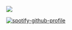 ![](https://komarev.com/ghpvc/?username=brocedes)

[![spotify-github-profile](https://spotify-github-profile.kittinanx.com/api/view?uid=47qhgi96k87za7vclctgjdr3i&cover_image=true&theme=novatorem&show_offline=true&background_color=121212&interchange=false&bar_color=a92323&bar_color_cover=false)](https://github.com/kittinan/spotify-github-profile)

